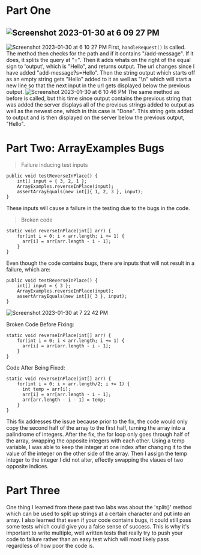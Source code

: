 # Part One
![Screenshot 2023-01-30 at 6 09 27 PM](https://user-images.githubusercontent.com/23327980/215642434-6d51328e-1dec-4e34-8462-75d69048eb67.jpg)
---
![Screenshot 2023-01-30 at 6 10 27 PM](https://user-images.githubusercontent.com/23327980/215642705-cc718199-a493-404c-beff-8954467bc2f6.jpg)
First, `handleRequest()` is called. The method then checks for the path and if it contains "/add-message". If it does, it splits the query at "=". Then it adds whats on the right of the equal sign to 'output', which is "Hello", and returns output. The url changes since I have added "add-message?s=Hello". Then the string output which starts off as an empty string gets "Hello" added to it as well as "\n" which will start a new line so that the next input in the url gets displayed below the previous output.
![Screenshot 2023-01-30 at 6 10 46 PM](https://user-images.githubusercontent.com/23327980/215642724-728e180b-a02c-4313-a721-6a8d15862739.jpg)
The same method as before is called, but this time since output contains the previous string that was added the server displays all of the previous strings added to output as well as the newest one, which in this case is "Done". This string gets added to output and is then displayed on the server below the previous output, "Hello". 
# Part Two: ArrayExamples Bugs
> Failure inducing test inputs
```
public void testReverseInPlace() {
    int[] input = { 3, 2, 1 };
    ArrayExamples.reverseInPlace(input);
    assertArrayEquals(new int[]{ 1, 2, 3 }, input);
}
```
These inputs will cause a failure in the testing due to the bugs in the code.
> Broken code
```
static void reverseInPlace(int[] arr) {
    for(int i = 0; i < arr.length; i += 1) {
      arr[i] = arr[arr.length - i - 1];
    }
}
```
Even though the code contains bugs, there are inputs that will not result in a failure, which are:
```
public void testReverseInPlace() {
    int[] input = { 3 };
    ArrayExamples.reverseInPlace(input);
    assertArrayEquals(new int[]{ 3 }, input);
}
```
![Screenshot 2023-01-30 at 7 22 42 PM](https://user-images.githubusercontent.com/23327980/215654959-07baf277-072b-4f2b-a445-bba2a0ff1483.jpg)

Broken Code Before Fixing:
```
static void reverseInPlace(int[] arr) {
    for(int i = 0; i < arr.length; i += 1) {
      arr[i] = arr[arr.length - i - 1];
    }
}
```
Code After Being Fixed:
```
static void reverseInPlace(int[] arr) {
    for(int i = 0; i < arr.length/2; i += 1) {
      int temp = arr[i];
      arr[i] = arr[arr.length - i - 1];
      arr[arr.length - i - 1] = temp;
    }
}
```
This fix addresses the issue because prior to the fix, the code would only copy the second half of the array to the first half, turning the array into a palindrome of integers. After the fix, the for loop only goes through half of the array, swapping the opposite integers with each other. Using a temp variable, I was able to keep the integer at one index after changing it to the value of the integer on the other side of the array. Then I assign the temp integer to the integer I did not alter, effectly swapping the vlaues of two opposite indices.

# Part Three
One thing I learned from these past two labs was about the 'split()' method which can be used to split up strings at a certain character and put into an array. I also learned that even if your code contains bugs, it could still pass some tests which could give you a false sense of success. This is why it's important to write multiple, well written tests that really try to push your code to failure rather than an easy test which will most likely pass regardless of how poor the code is.
